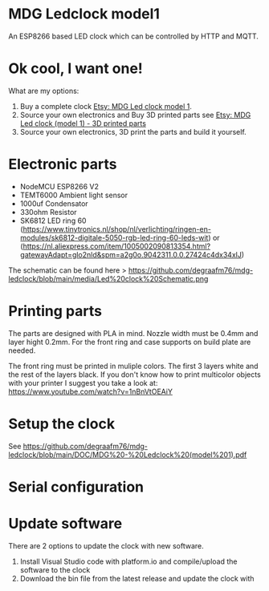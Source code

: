 # MDG Ledclock model1
An ESP8266 based LED clock which can be controlled by HTTP and MQTT. 

# Ok cool, I want one!
What are my options:

1. Buy a complete clock [Etsy: MDG Led clock model 1](https://www.etsy.com/your/shops/MDGdesignNL/tools/listings/986543633).
2. Source your own electronics and Buy 3D printed parts see [Etsy: MDG Led clock (model 1) - 3D printed parts](https://www.etsy.com/your/shops/MDGdesignNL/tools/listings/1155302644)
3. Source your own electronics, 3D print the parts and build it yourself.


# Electronic parts
* NodeMCU ESP8266 V2
* TEMT6000 Ambient light sensor
* 1000uf Condensator
* 330ohm Resistor
* SK6812 LED ring 60 (https://www.tinytronics.nl/shop/nl/verlichting/ringen-en-modules/sk6812-digitale-5050-rgb-led-ring-60-leds-wit) or (https://nl.aliexpress.com/item/1005002090813354.html?gatewayAdapt=glo2nld&spm=a2g0o.9042311.0.0.27424c4dx34xlJ)

The schematic can be found here > https://github.com/degraafm76/mdg-ledclock/blob/main/media/Led%20clock%20Schematic.png

# Printing parts
The parts are designed with PLA in mind. Nozzle width must be 0.4mm and layer hight 0.2mm. For the front ring and case supports on build plate are needed.

The front ring must be printed in muliple colors. The first 3 layers white and the rest of the layers black. If you don't know how to print multicolor objects with your printer I suggest you take a look at: https://www.youtube.com/watch?v=1nBnVtOEAiY

# Setup the clock

See https://github.com/degraafm76/mdg-ledclock/blob/main/DOC/MDG%20-%20Ledclock%20(model%201).pdf

# Serial configuration


# Update software

There are 2 options to update the clock with new software.

1. Install Visual Studio code with platform.io and compile/upload the software to the clock
2. Download the bin file from the latest release and update the clock with 
